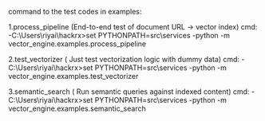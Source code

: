 command to the test codes in examples:

1.process_pipeline (End-to-end test of document URL → vector index)
 cmd: 
-C:\Users\riyai\hackrx>set PYTHONPATH=src\services
-python -m vector_engine.examples.process_pipeline

2.test_vectorizer (	Just test vectorization logic with dummy data)
 cmd: 
-C:\Users\riyai\hackrx>set PYTHONPATH=src\services
-python -m vector_engine.examples.test_vectorizer

3.semantic_search (	Run semantic queries against indexed content)
cmd: 
-C:\Users\riyai\hackrx>set PYTHONPATH=src\services
-python -m vector_engine.examples.semantic_search